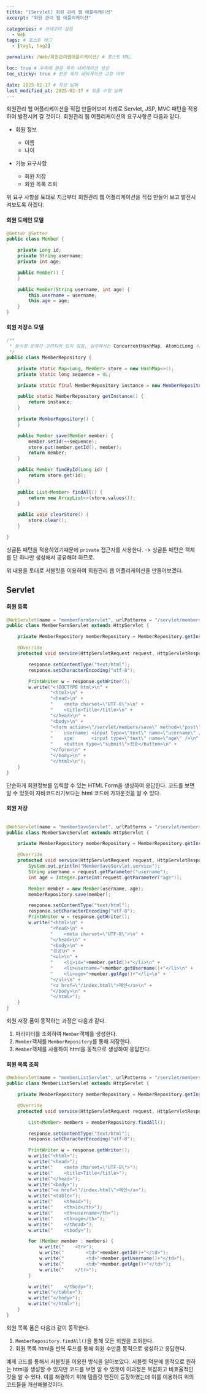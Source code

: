 ```yaml
---
title: "[Servlet] 회원 관리 웹 애플리케이션"
excerpt: "회원 관리 웹 애플리케이션"

categories: # 카테고리 설정
  - Web
tags: # 포스트 태그
  - [tag1, tag2]

permalink: /Web/회원관리웹애플리케이션/ # 포스트 URL

toc: true # 우측에 본문 목차 네비게이션 생성
toc_sticky: true # 본문 목차 네비게이션 고정 여부

date: 2025-02-17 # 작성 날짜
last_modified_at: 2025-02-17 # 최종 수정 날짜
---
```


회원관리 웹 어플리케이션을 직접 만들어보며 차례로 Servlet, JSP, MVC 패턴을 적용하여 발전시켜 갈 것이다. 회원관리 웹 어플리케이션의 요구사항은 다음과 같다.
- 회원 정보
	
    - 이름
    - 나이
- 기능 요구사항
	
    - 회원 저장
    - 회원 목록 조회
    
위 요구 사항을 토대로 지금부터 회원관리 웹 어플리케이션을 직접 만들어 보고 발전시켜보도록 하겠다.

#### 회원 도메인 모델
```java
@Getter @Setter
public class Member {

    private Long id;
    private String username;
    private int age;

    public Member() {
    }

    public Member(String username, int age) {
        this.username = username;
        this.age = age;
    }
}
```

#### 회원 저장소 모델
```java
/**
 * 동시성 문제가 고려되어 있지 않음, 실무에서는 ConcurrentHashMap, AtomicLong 사용 고려
 */
public class MemberRepository {

    private static Map<Long, Member> store = new HashMap<>();
    private static long sequence = 0L;

    private static final MemberRepository instance = new MemberRepository();

    public static MemberRepository getInstance() {
        return instance;
    }

    private MemberRepository() {
    }

    public Member save(Member member) {
        member.setId(++sequence);
        store.put(member.getId(), member);
        return member;
    }

    public Member findById(Long id) {
        return store.get(id);
    }

    public List<Member> findAll() {
        return new ArrayList<>(store.values());
    }

    public void clearStore() {
        store.clear();
    }

}
```
싱글톤 패턴을 적용하였기때문에 `private` 접근자를 사용한다. -> 싱글톤 패턴은 객체를 단 하나만 생성해서 공유해야 하므로.

위 내용을 토대로 서블릿을 이용하여 회원관리 웹 어플리케이션을 만들어보겠다.

## Servlet

#### 회원 등록 
```java
@WebServlet(name = "memberFormServlet", urlPatterns = "/servlet/members/new-form")
public class MemberFormServlet extends HttpServlet {

    private MemberRepository memberRepository = MemberRepository.getInstance();

    @Override
    protected void service(HttpServletRequest request, HttpServletResponse response) throws ServletException, IOException {

        response.setContentType("text/html");
        response.setCharacterEncoding("utf-8");

        PrintWriter w = response.getWriter();
        w.write("<!DOCTYPE html>\n" +
                "<html>\n" +
                "<head>\n" +
                "    <meta charset=\"UTF-8\">\n" +
                "    <title>Title</title>\n" +
                "</head>\n" +
                "<body>\n" +
                "<form action=\"/servlet/members/save\" method=\"post\">\n" +
                "    username: <input type=\"text\" name=\"username\" />\n" +
                "    age:      <input type=\"text\" name=\"age\" />\n" +
                "    <button type=\"submit\">전송</button>\n" +
                "</form>\n" +
                "</body>\n" +
                "</html>\n");
    }
}
```
단순하게 회원정보를 입력할 수 있는 HTML Form을 생성하여 응답한다.
코드를 보면 알 수 있듯이 자바코드라기보다는 html 코드에 가까운것을 알 수 있다.

#### 회원 저장 
```java

@WebServlet(name = "memberSaveServlet", urlPatterns = "/servlet/members/save")
public class MemberSaveServlet extends HttpServlet {

    private MemberRepository memberRepository = MemberRepository.getInstance();

    @Override
    protected void service(HttpServletRequest request, HttpServletResponse response) throws ServletException, IOException {
        System.out.println("MemberSaveServlet.service");
        String username = request.getParameter("username");
        int age = Integer.parseInt(request.getParameter("age"));

        Member member = new Member(username, age);
        memberRepository.save(member);

        response.setContentType("text/html");
        response.setCharacterEncoding("utf-8");
        PrintWriter w = response.getWriter();
        w.write("<html>\n" +
                "<head>\n" +
                "    <meta charset=\"UTF-8\">\n" +
                "</head>\n" +
                "<body>\n" +
                "성공\n" +
                "<ul>\n" +
                "    <li>id="+member.getId()+"</li>\n" +
                "    <li>username="+member.getUsername()+"</li>\n" +
                "    <li>age="+member.getAge()+"</li>\n" +
                "</ul>\n" +
                "<a href=\"/index.html\">메인</a>\n" +
                "</body>\n" +
                "</html>");
    }
}
```
회원 저장 폼이 동작하는 과정은 다음과 같다.
1. 파라미터를 조회하여 `Member`객체를 생성한다.
2. `Member`객체를 `MemberRepository`를 통해 저장한다.
3. `Member`객체를 사용하여 html을 동적으로 생성하여 응답한다.

#### 회원 목록 조회

```java
@WebServlet(name = "memberListServlet", urlPatterns = "/servlet/members")
public class MemberListServlet extends HttpServlet {

    private MemberRepository memberRepository = MemberRepository.getInstance();

    @Override
    protected void service(HttpServletRequest request, HttpServletResponse response) throws ServletException, IOException {

        List<Member> members = memberRepository.findAll();

        response.setContentType("text/html");
        response.setCharacterEncoding("utf-8");

        PrintWriter w = response.getWriter();
        w.write("<html>");
        w.write("<head>");
        w.write("    <meta charset=\"UTF-8\">");
        w.write("    <title>Title</title>");
        w.write("</head>");
        w.write("<body>");
        w.write("<a href=\"/index.html\">메인</a>");
        w.write("<table>");
        w.write("    <thead>");
        w.write("    <th>id</th>");
        w.write("    <th>username</th>");
        w.write("    <th>age</th>");
        w.write("    </thead>");
        w.write("    <tbody>");

        for (Member member : members) {
            w.write("    <tr>");
            w.write("        <td>"+member.getId()+"</td>");
            w.write("        <td>"+member.getUsername()+"</td>");
            w.write("        <td>"+member.getAge()+"</td>");
            w.write("    </tr>");
        }

        w.write("    </tbody>");
        w.write("</table>");
        w.write("</body>");
        w.write("</html>");
    }
}
```
회원 목록 폼은 다음과 같이 동작한다.
1. `MemberRepository.findAll()`을 통해 모든 회원을 조회한다.
2. 회원 목록 html을 반복 루프를 통해 회원 수만큼 동적으로 생성하고 응답한다.

예제 코드를 통해서 서블릿을 이용한 방식을 알아보았다. 서블릿 덕분에 동적으로 원하는 html을 생성할 수 있지만 코드를 보면 알 수 있듯이 이과정은 복잡하고 비효율적인 것을 알 수 있다. 이를 해결하기 위해 템플릿 엔진이 등장하였는데 이를 이용하여 위의 코드들을 개선해볼것이다.